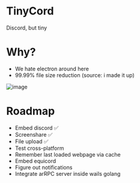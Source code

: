 # TinyCord
Discord, but tiny

# Why?
- We hate electron around here
- 99.99% file size reduction (source: i made it up)

![image](https://github.com/user-attachments/assets/4e739e72-a41c-4e9f-95c6-24ad4acb1cf5)

# Roadmap
- Embed discord ✅
- Screenshare ✅
- File upload ✅
- Test cross-platform
- Remember last loaded webpage via cache
- Embed equicord
- Figure out notifications
- Integrate arRPC server inside wails golang
